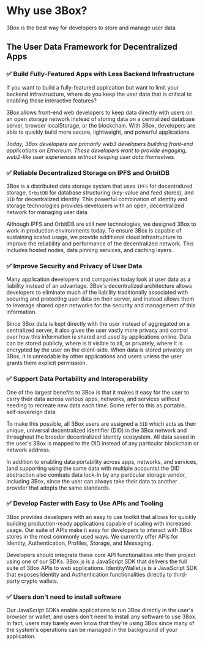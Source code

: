 # Why use 3Box?
3Box is the best way for developers to store and manage user data

## The User Data Framework for Decentralized Apps

### ✅ Build Fully-Featured Apps with Less Backend Infrastructure
If you want to build a fully-featured application but want to limit your backend infrastructure, where do you keep the user data that is critical to enabling these interactive features? 

3Box allows front-end web developers to keep data directly with users on an open storage network instead of storing data on a centralized database server, browser localStorage, or the blockchain. With 3Box, developers are able to quickly build more secure, lightweight, and powerful applications.

*Today, 3Box developers are primarily web3 developers building front-end applications on Ethereum. These developers want to provide engaging, web2-like user experiences without keeping user data themselves.*

### ✅ Reliable Decentralized Storage on IPFS and OrbitDB
3Box is a distributed data storage system that uses `IPFS` for decentralized storage, `OrbitDB` for database structuring (key-value and feed stores), and `3ID` for decentralized identity. This powerful combination of identity and storage technologies provides developers with an open, decentralized network for managing user data. 

Although IPFS and OrbitDB are still new technologies, we designed 3Box to work in production environments today. To ensure 3Box is capable of sustaining scaled usage, we provide additional cloud infrastructure to improve the reliability and performance of the decentralized network. This includes hosted nodes, data pinning services, and caching layers. 

### ✅ Improve Security and Privacy of User Data
Many application developers and companies today look at user data as a liability instead of an advantage. 3Box's decentralized architecture allows developers to eliminate much of the liability traditionally associated with securing and protecting user data on their server, and instead allows them to leverage shared open networks for the security and management of this information. 

Since 3Box data is kept directly with the user instead of aggregated on a centralized server, it also gives the user vastly more privacy and control over how this information is shared and used by applications online. Data can be stored publicly, where is it visible to all, or privately, where it is encrypted by the user on the client-side. When data is stored privately on 3Box, it is unreadable by other applications and users unless the user grants them explicit permission.

### ✅ Support Data Portability and Interoperability
One of the largest benefits to 3Box is that it makes it easy for the user to carry their data across various apps, networks, and services without needing to recreate new data each time. Some refer to this as portable, self-sovereign data.

To make this possible, all 3Box users are assigned a `3ID` which acts as their unique, universal decentralized identifier (DID) in the 3Box network and throughout the broader decentralized identity ecosystem. All data saved in the user's 3Box is mapped to the DID instead of any particular blockchain or network address. 

In addition to enabling data portability across apps, networks, and services, (and supporting using the same data with multiple accounts) the DID abstraction also combats data lock-in by any particular storage vendor, including 3Box, since the user can always take their data to another provider that adopts the same standards. 

### ✅ Develop Faster with Easy to Use APIs and Tooling
3Box provides developers with an easy to use toolkit that allows for quickly building production-ready applications capable of scaling with increased usage. Our suite of APIs make it easy for developers to interact with 3Box stores in the most commonly used ways. We currently offer APIs for Identity, Authentication, Profiles, Storage, and Messaging.

Developers should integrate these core API functionalities into their project using one of our SDKs. 3Box.js is a JavaScript SDK that delivers the full suite of 3Box APIs to web applications. IdentityWallet.js is a JavaScript SDK that exposes Identity and Authentication functionalities directly to third-party crypto wallets.

### ✅ Users don't need to install software
Our JavaScript SDKs enable applications to run 3Box directly in the user's browser or wallet, and users don't need to install any software to use 3Box. In fact, users may barely even know that they're using 3Box since many of the system's operations can be managed in the background of your application.
